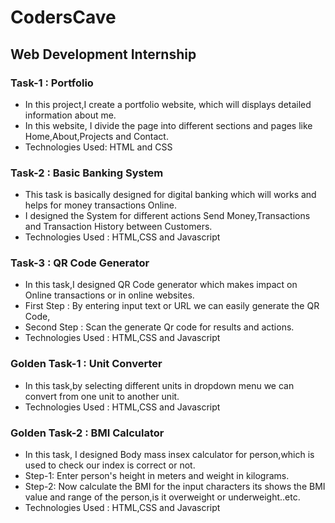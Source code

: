 # CodersCave
## Web Development Internship
### Task-1 : Portfolio 
* In this project,I create a portfolio website, which will displays detailed information about me.
* In this website, I divide the page into different sections  and pages like Home,About,Projects and Contact.
* Technologies Used: HTML and CSS
### Task-2 : Basic Banking System
* This task is basically designed for digital banking which will works and helps for money transactions Online.
* I designed the System for different actions Send Money,Transactions and Transaction History between Customers.
* Technologies Used : HTML,CSS and Javascript
### Task-3 : QR Code Generator
* In this task,I designed QR Code generator which makes impact on Online transactions or in online websites.
* First Step : By entering input text or URL we can easily generate the QR Code,
* Second Step : Scan the generate Qr code for results and actions.
* Technologies Used : HTML,CSS and Javascript
### Golden Task-1 : Unit Converter
* In this task,by selecting different units in dropdown menu we can convert from one unit to another unit.
* Technologies Used : HTML,CSS and Javascript
### Golden Task-2 : BMI Calculator
* In this task, I designed Body mass insex calculator for person,which is used to check our index is correct or not.
* Step-1: Enter person's  height in meters and weight in kilograms.
* Step-2: Now calculate the BMI for the input characters its shows the BMI value and range of the person,is it overweight or underweight..etc.
* Technologies Used : HTML,CSS  and Javascript
